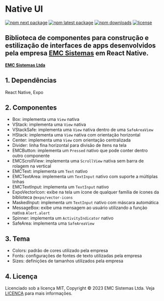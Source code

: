 # Native UI

[![npm next package](https://img.shields.io/npm/v/@emcsistemas/native-ui/next.svg)](https://www.npmjs.com/package/@emcsistemas/native-ui)
[![npm latest package](https://img.shields.io/npm/v/@emcsistemas/native-ui/latest.svg)](https://www.npmjs.com/package/@emcsistemas/native-ui)
[![npm downloads](https://img.shields.io/npm/dm/@emcsistemas/native-ui.svg)](https://npm-stat.com/charts.html?package=@emcsistemas/native-ui)
[![license](https://img.shields.io/badge/license-MIT-blue.svg)](https://github.com/emcsistemas/bibliotecas-npm/blob/4a3c9e66ebf043c80b428829457d2d7374c6b744/LICENCE)

## Biblioteca de componentes para construção e estilização de interfaces de apps desenvolvidos pela empresa [**EMC Sistemas**](https://emcsistemas.com.br/) em React Native.

[**EMC Sistemas Ltda**](https://emcsistemas.com.br/)

## 1. Dependências

React Native, Expo

## 2. Componentes

- Box: implementa uma ```View``` nativa
- VStack: implementa uma ```View``` nativa
- VStackSafe: implementa uma ```View``` nativa dentro de uma ```SafeAreaView```
- HStack: implementa uma ```View``` nativa com orientação horizontal
- Center: implementa uma ```View``` com orientação centralizada
- Divider: linha fina horizontal para divisão de itens na tela
- EMCButton: implementa um ```Pressed``` nativo que pode conter dentro outro componente
- EMCScrollView: implementa uma ```ScrollView``` nativa sem barra de rolagem na vertical
- EMCText: implementa um ```Text``` nativo
- EMCTextArea: implementa um ```TextInput``` nativo com suporte a múltiplas linhas
- EMCTextInput: implementa um ```TextInput``` nativo
- ExpoVectorIcon: exibe na tela um ícone de qualquer família de ícones da biblioteca ```@expo/vector-icons```
- MaskedInput: implementa um ```TextInput``` nativo com máscara automática
- MessageBox: exibe uma mensagem ao usuário utilizando a função nativa ```Alert.alert```
- Spinner: implementa um ```ActivityIndicator``` nativo
- SafeArea: implementa uma ```SafeAreaView```

## 3. Tema

- Colors: padrão de cores utilizado pela empresa
- Fonts: configurações de fontes de texto utilizadas pela empresa
- Sizes: definições de tamanhos utilizados pela empresa

## 4. Licença

Licenciado sob a licença MIT, Copyright © 2023 EMC Sistemas Ltda. Veja [LICENÇA](https://github.com/emcsistemas/bibliotecas-npm/blob/4a3c9e66ebf043c80b428829457d2d7374c6b744/LICENCE) para mais informações.